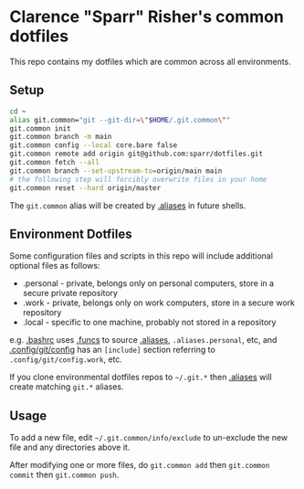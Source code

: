 # Clarence "Sparr" Risher's common dotfiles

This repo contains my dotfiles which are common across all environments.

## Setup

```bash
cd ~
alias git.common="git --git-dir=\"$HOME/.git.common\""
git.common init
git.common branch -m main
git.common config --local core.bare false
git.common remote add origin git@github.com:sparr/dotfiles.git
git.common fetch --all
git.common branch --set-upstream-to=origin/main main
# the following step will forcibly overwrite files in your home
git.common reset --hard origin/master
```
The `git.common` alias will be created by [.aliases](.aliases) in future shells.

## Environment Dotfiles

Some configuration files and scripts in this repo will include additional optional files as follows:
* .personal - private, belongs only on personal computers, store in a secure private repository
* .work - private, belongs only on work computers, store in a secure work repository
* .local - specific to one machine, probably not stored in a repository

e.g. [.bashrc](.bashrc) uses [.funcs](.funcs) to source [.aliases](.aliases), `.aliases.personal`, etc, and [.config/git/config](.config/git/config) has an `[include]` section referring to `.config/git/config.work`, etc.

If you clone environmental dotfiles repos to `~/.git.*` then [.aliases](.aliases) will create matching `git.*` aliases.

## Usage

To add a new file, edit `~/.git.common/info/exclude` to un-exclude the new file and any directories above it.

After modifying one or more files, do `git.common add` then `git.common commit` then `git.common push`.
